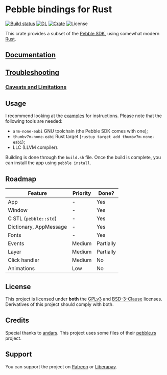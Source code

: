 # Pebble bindings for Rust
[![Build status](https://api.travis-ci.org/pebble-rust/pebble-rust.svg?branch=master)](https://travis-ci.org/pebble-rust/pebble-rust)
[![DL](https://img.shields.io/crates/d/pebble-rust.svg?color=green&label=Downloads%20%40%20Crates.io)](https://crates.io/crates/pebble-rust)
[![Crate](https://img.shields.io/crates/v/pebble-rust.svg)](https://crates.io/crates/pebble-rust)
![License](https://img.shields.io/crates/l/pebble-rust.svg)

This crate provides a subset of the [Pebble SDK](https://developer.rebble.io), using somewhat modern [Rust](https://rust-lang.org).

## [Documentation](https://docs.rs/pebble-rust)
## [Troubleshooting](docs/TROUBLESHOOTING.md)
### [Caveats and Limitations](docs/CAVEATS.md)

## Usage
I recommend looking at the [examples](examples) for instructions.
Please note that the following tools are needed:
* `arm-none-eabi` GNU toolchain (the Pebble SDK comes with one);
* `thumbv7m-none-eabi` Rust target (`rustup target add thumbv7m-none-eabi`);
* LLC (LLVM compiler).

Building is done through the `build.sh` file.
Once the build is complete, you can install the app using `pebble install`.

## Roadmap
| Feature | Priority | Done? |
| ------- | -------- | ----- |
| App | - | Yes
| Window | - | Yes
| C STL (`pebble::std`) | - | Yes
| Dictionary, AppMessage | - | Yes
| Fonts | - | Yes
| Events | Medium | Partially
| Layer | Medium | Partially
| Click handler | Medium | No
| Animations | Low | No

## License
This project is licensed under **both** the [GPLv3](LICENSE-GPLv3) and [BSD-3-Clause](LICENSE-BSD-3.0) licenses.
Derivatives of this project should comply with both.

## Credits
Special thanks to [andars](https://github.com/andars). This project uses some files of their [pebble.rs](https://github.com/andars/pebble.rs) project.

## Support
You can support the project on [Patreon](https://patreon.com/RoccoDev) or [Liberapay](https://liberapay.com/RoccoDev).